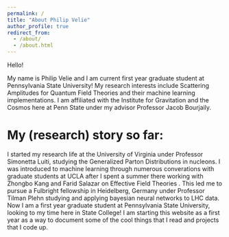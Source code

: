 ```yaml
---
permalink: /
title: "About Philip Velie"
author_profile: true
redirect_from: 
  - /about/
  - /about.html
---
```


Hello! 

My name is Philip Velie and I am current first year graduate student at Pennsylvania State University! My research interests include Scattering Amplitudes for Quantum Field Theories and their machine learning implementations. I am affiliated with the Institute for Gravitation and the Cosmos here at Penn State under my advisor Professor Jacob Bourjaily. 

My (research) story so far: 
======
I started my research life at the University of Virginia under Professor Simonetta Luiti, studying the Generalized Parton Distributions in nucleons. I was introduced to machine learning through numerous converations with graduate students at UCLA after I spent a summer there working with Zhongbo Kang and Farid Salazar on Effective Field Theories . This led me to pursue a Fulbright fellowship in Heidelberg, Germany under Professor Tilman Plehn studying and applying bayesian neural networks to LHC data. Now I am a first year graduate student at Pennsylvania State University, looking to my time here in State College! I am starting this website as a first year as a way to document some of the cool things that I read and projects that I code up. 